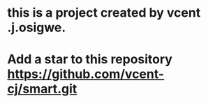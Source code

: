 # this is a project created by vcent .j.osigwe.
# Add a star to this repository https://github.com/vcent-cj/smart.git